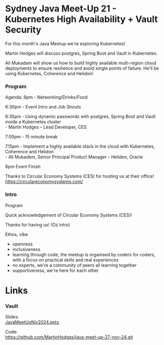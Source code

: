 # Sydney Java Meet-Up 21 - Kubernetes High Availability + Vault Security
For this month's Java Meetup we're exploring Kubernetes!

Martin Hodges will discuss postgres, Spring Boot and Vault in Kubernetes.

Ali Mukadam will show us how to build highly available multi-region cloud deployments to ensure resilience and avoid single points of failure. He'll be using Kubernetes, Coherence and Helidon!


### Program
Agenda:
6pm - Networking/Drinks/Food  

6:30pm - Event Intro and Job Shouts  

6:35pm - Using dynamic passwords with postgres, Spring Boot and Vault inside a Kubernetes cluster  
\- Martin Hodges – Lead Developer, CES  

7:00pm - 15 minute break  

7.15pm - Implement a highly available stack in the cloud with Kubernetes, Coherence and Helidon  
\- Ali Mukadem, Senior Principal Product Manager – Helidon, Oracle  

8pm Event Finish  

Thanks to Circular Economy Systems (CES) for hosting us at their office!  
https://circulareconomysystems.com/



### Intro
Program

Quick acknowledgement of Circular Economy Systems (CES)!  

Thanks for having us! (Oz intro)  

Ethos, vibe
* openness
* inclusiveness
* learning through code, the meetup is organised by coders for coders, with a focus on practical skills and real experiences
* no experts, we're a community of peers all learning together
* supportiveness, we're here for each other


# Links

### Vault
Slides:  
[JavaMeetUpNiv2024.pptx](https://github.com/user-attachments/files/17928106/JavaMeetUpNiv2024.pptx)  

Code:  
https://github.com/MartinHodges/java-meet-up-27-nov-24.git  
